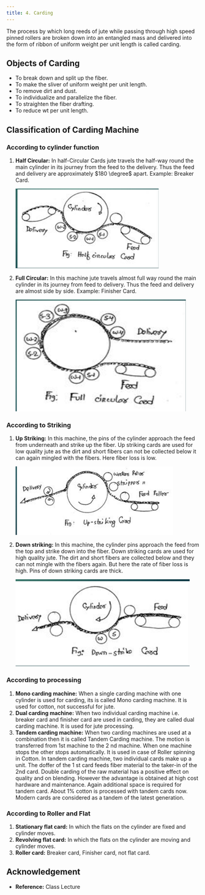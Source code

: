 ```yaml
---
title: 4. Carding
---
```


The process by which long reeds of jute while passing through high speed pinned rollers are broken down into an entangled mass and delivered into the form of ribbon of uniform weight per unit length is called carding.

## Objects of Carding

- To break down and split up the fiber.
- To make the sliver of uniform weight per unit length.
- To remove dirt and dust.
- To individualize and parallelize the fiber.
- To straighten the fiber drafting.
- To reduce wt per unit length.

## Classification of Carding Machine

### According to cylinder function

1. **Half Circular:** In half-Circular Cards jute travels the half-way round the main cylinder in its journey from the feed to the delivery. Thus the feed and delivery are approximately $180 \degree$ apart. Example: Breaker Card.

   ![](./img/half-circular-carding-machine.png)

2. **Full Circular:** In this machine jute travels almost full way round the main cylinder in its journey from feed to delivery. Thus the feed and delivery are almost side by side. Example: Finisher Card.

   ![](./img/full-circular-carding-machine.png)

### According to Striking

1. **Up Striking:** In this machine, the pins of the cylinder approach the feed from underneath and strike up the fiber. Up striking cards are used for low quality jute as the dirt and short fibers can not be collected below it can again mingled with the fibers. Here fiber loss is low.

   ![](./img/up-striking-carding-machine.png)

2. **Down striking:** In this machine, the cylinder pins approach the feed from the top and strike down into the fiber. Down striking cards are used for high quality jute. The dirt and short fibers are collected below and they can not mingle with the fibers again. But here the rate of fiber loss is high. Pins of down striking cards are thick.

   ![](./img/down-stricking-carding-machine-2.png)

### According to processing

1. **Mono carding machine:** When a single carding machine with one cylinder is used for carding, its is called Mono carding machine. It is used for cotton, not successful for jute.
2. **Dual carding machine:** When two individual carding machine i.e. breaker card and finisher card are used in carding, they are called dual carding machine. It is used for jute processing.
3. **Tandem carding machine:** When two carding machines are used at a combination then it is called Tandem Carding machine. The motion is transferred from 1st machine to the 2 nd machine. When one machine stops the other stops automatically. It is used in case of Roller spinning in Cotton. In tandem carding machine, two individual cards make up a unit. The doffer of the 1 st card feeds fiber material to the taker-in of the 2nd card. Double carding of the raw material has a positive effect on quality and on blending. However the advantage is obtained at high cost hardware and maintenance. Again additional space is required for tandem card. About 1% cotton is processed with tandem cards now. Modern cards are considered as a tandem of the latest generation.

### According to Roller and Flat

1. **Stationary flat card:** In which the flats on the cylinder are fixed and cylinder moves.
2. **Revolving flat card:** In which the flats on the cylinder are moving and cylinder moves.
3. **Roller card:** Breaker card, Finisher card, not flat card.

## Acknowledgement

- **Reference:** Class Lecture
